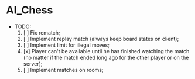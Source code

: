 # AI_Chess

* TODO:
	1. [ ] Fix rematch;
	2. [ ] Implement replay match (always keep board states on client);
	3. [ ] Implement limit for illegal moves;
	4. [x] Player can't be available until he has finished watching the match (no matter if the match ended long ago for the other player or on the server);
	5. [ ] Implement matches on rooms;
